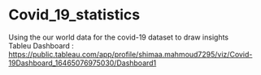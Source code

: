 # Covid_19_statistics
Using the our world data for the covid-19 dataset to draw insights <br>
Tableu Dashboard  : https://public.tableau.com/app/profile/shimaa.mahmoud7295/viz/Covid-19Dashboard_16465076975030/Dashboard1

